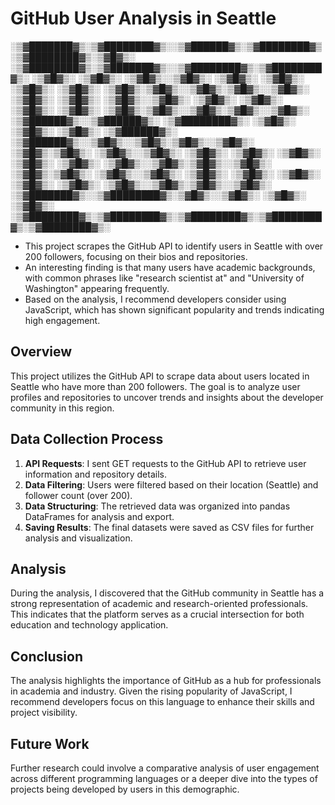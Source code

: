 # GitHub User Analysis in Seattle


 ░▒▓███████▓▒░▒▓████████▓▒░░▒▓██████▓▒░▒▓████████▓▒░▒▓████████▓▒░▒▓█▓▒░      ░▒▓████████▓▒░▒▓███████▓▒░░▒▓████████▓▒░▒▓████████▓▒░ 
░▒▓█▓▒░      ░▒▓█▓▒░      ░▒▓█▓▒░░▒▓█▓▒░ ░▒▓█▓▒░      ░▒▓█▓▒░   ░▒▓█▓▒░      ░▒▓█▓▒░             ░▒▓█▓▒░▒▓█▓▒░░▒▓█▓▒░▒▓█▓▒░░▒▓█▓▒░ 
░▒▓█▓▒░      ░▒▓█▓▒░      ░▒▓█▓▒░░▒▓█▓▒░ ░▒▓█▓▒░      ░▒▓█▓▒░   ░▒▓█▓▒░      ░▒▓█▓▒░             ░▒▓█▓▒░▒▓█▓▒░░▒▓█▓▒░▒▓█▓▒░░▒▓█▓▒░ 
 ░▒▓██████▓▒░░▒▓██████▓▒░ ░▒▓████████▓▒░ ░▒▓█▓▒░      ░▒▓█▓▒░   ░▒▓█▓▒░      ░▒▓██████▓▒░  ░▒▓██████▓▒░░▒▓█▓▒░░▒▓█▓▒░▒▓█▓▒░░▒▓█▓▒░ 
       ░▒▓█▓▒░▒▓█▓▒░      ░▒▓█▓▒░░▒▓█▓▒░ ░▒▓█▓▒░      ░▒▓█▓▒░   ░▒▓█▓▒░      ░▒▓█▓▒░      ░▒▓█▓▒░      ░▒▓█▓▒░░▒▓█▓▒░▒▓█▓▒░░▒▓█▓▒░ 
       ░▒▓█▓▒░▒▓█▓▒░      ░▒▓█▓▒░░▒▓█▓▒░ ░▒▓█▓▒░      ░▒▓█▓▒░   ░▒▓█▓▒░      ░▒▓█▓▒░      ░▒▓█▓▒░      ░▒▓█▓▒░░▒▓█▓▒░▒▓█▓▒░░▒▓█▓▒░ 
░▒▓███████▓▒░░▒▓████████▓▒░▒▓█▓▒░░▒▓█▓▒░ ░▒▓█▓▒░      ░▒▓█▓▒░   ░▒▓████████▓▒░▒▓████████▓▒░▒▓████████▓▒░▒▓████████▓▒░▒▓████████▓▒░ 
                                                                                                                                   
                                                                                                                                   


- This project scrapes the GitHub API to identify users in Seattle with over 200 followers, focusing on their bios and repositories.
- An interesting finding is that many users have academic backgrounds, with common phrases like "research scientist at" and "University of Washington" appearing frequently.
- Based on the analysis, I recommend developers consider using JavaScript, which has shown significant popularity and trends indicating high engagement.

## Overview

This project utilizes the GitHub API to scrape data about users located in Seattle who have more than 200 followers. The goal is to analyze user profiles and repositories to uncover trends and insights about the developer community in this region.

## Data Collection Process

1. **API Requests**: I sent GET requests to the GitHub API to retrieve user information and repository details.
2. **Data Filtering**: Users were filtered based on their location (Seattle) and follower count (over 200).
3. **Data Structuring**: The retrieved data was organized into pandas DataFrames for analysis and export.
4. **Saving Results**: The final datasets were saved as CSV files for further analysis and visualization.

## Analysis

During the analysis, I discovered that the GitHub community in Seattle has a strong representation of academic and research-oriented professionals. This indicates that the platform serves as a crucial intersection for both education and technology application.

## Conclusion

The analysis highlights the importance of GitHub as a hub for professionals in academia and industry. Given the rising popularity of JavaScript, I recommend developers focus on this language to enhance their skills and project visibility.

## Future Work

Further research could involve a comparative analysis of user engagement across different programming languages or a deeper dive into the types of projects being developed by users in this demographic.
